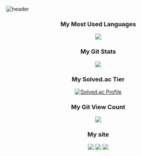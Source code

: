 ![header](https://capsule-render.vercel.app/api?type=waving&color=auto&height=200&section=header&text=Welcome!&fontSize=50&animation=twinkling)

<h3 align="center">My Most Used Languages</h3>
<p align="center">
  <a href="https://github.com/KurtYoon">
    <img align="center" src="https://github-readme-stats.vercel.app/api/top-langs/?username=KurtYoon&exclude_repo=MovieLens_1M_analysis_and_visualize&layout=compact&show_icons=true&show_owner=true&hide_title=false&theme=nord" />
  </a>
</p>

<h3 align="center">My Git Stats</h3>
<p align="center">
  <a href="https://github.com/KurtYoon">
    <img align="center" src="https://github-readme-stats.vercel.app/api?username=KurtYoon&hide_title=false&show_icons=false&include_all_commits=true&theme=nord" />
  </a>
</p>

<h3 align="center">My Solved.ac Tier</h3>
<div align="center" style="text-align:center">
  
  [![Solved.ac Profile](http://mazassumnida.wtf/api/v2/generate_badge?boj=kurtyoon)](https://solved.ac/kurtyoon/)
  
</div>

<h3 align="center">My Git View Count</h3>
<p align="center">
  <a href="https://hits.seeyoufarm.com"><img src="https://hits.seeyoufarm.com/api/count/incr/badge.svg?url=https%3A%2F%2Fgithub.com%2FKurtYoon%2Fhit-counter&count_bg=%23484947&title_bg=%23A29191&icon=github.svg&icon_color=%23E7E7E7&title=View&edge_flat=false"/></a>               
</p>
  
<h3 align="center">My site</h3>
<p align="center">
  <a href="https://kurtyoon.notion.site/HELLO-D-076fa2f58d7246ac9fcf52a9012ff4a0"><img src="https://img.shields.io/badge/Notion-000000?style=flat&logo=notion&logoColor=white"/></a>
  <a href="https://velog.io/@kurtyoon"><img src="https://img.shields.io/badge/Velog-20C997?style=flat&logo=velog&logoColor=white"/></a>
  <a href="https://github.com/KurtYoon"><img src="https://img.shields.io/badge/Github-181717?style=flat&logo=github&logoColor=white"/></a>
</p>
